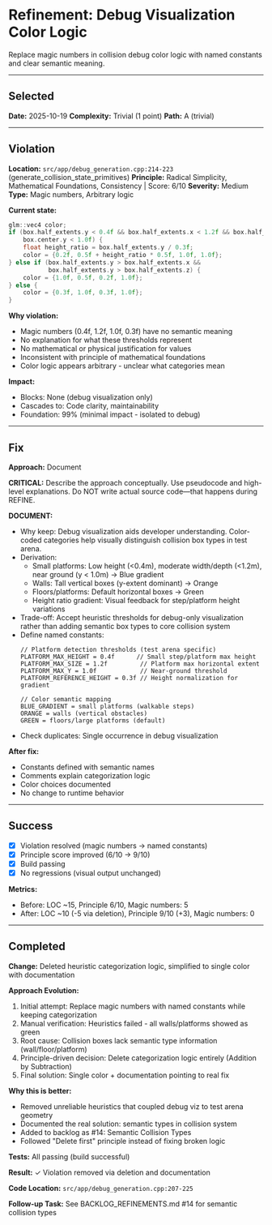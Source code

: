 # Refinement: Debug Visualization Color Logic

Replace magic numbers in collision debug color logic with named constants and clear semantic meaning.

---

<!-- BEGIN: SELECT/SELECTED -->
## Selected

**Date:** 2025-10-19
**Complexity:** Trivial (1 point)
**Path:** A (trivial)
<!-- END: SELECT/SELECTED -->

---

<!-- BEGIN: SELECT/VIOLATION -->
## Violation

**Location:** `src/app/debug_generation.cpp:214-223` (generate_collision_state_primitives)
**Principle:** Radical Simplicity, Mathematical Foundations, Consistency | Score: 6/10
**Severity:** Medium
**Type:** Magic numbers, Arbitrary logic

**Current state:**
```cpp
glm::vec4 color;
if (box.half_extents.y < 0.4f && box.half_extents.x < 1.2f && box.half_extents.z < 1.2f &&
    box.center.y < 1.0f) {
    float height_ratio = box.half_extents.y / 0.3f;
    color = {0.2f, 0.5f + height_ratio * 0.5f, 1.0f, 1.0f};
} else if (box.half_extents.y > box.half_extents.x &&
           box.half_extents.y > box.half_extents.z) {
    color = {1.0f, 0.5f, 0.2f, 1.0f};
} else {
    color = {0.3f, 1.0f, 0.3f, 1.0f};
}
```

**Why violation:**
- Magic numbers (0.4f, 1.2f, 1.0f, 0.3f) have no semantic meaning
- No explanation for what these thresholds represent
- No mathematical or physical justification for values
- Inconsistent with principle of mathematical foundations
- Color logic appears arbitrary - unclear what categories mean

**Impact:**
- Blocks: None (debug visualization only)
- Cascades to: Code clarity, maintainability
- Foundation: 99% (minimal impact - isolated to debug)
<!-- END: SELECT/VIOLATION -->

---

<!-- BEGIN: SELECT/FIX -->
## Fix

**Approach:** Document

**CRITICAL:** Describe the approach conceptually. Use pseudocode and high-level explanations. Do NOT write actual source code—that happens during REFINE.

**DOCUMENT:**
- Why keep: Debug visualization aids developer understanding. Color-coded categories help visually distinguish collision box types in test arena.
- Derivation:
  - Small platforms: Low height (<0.4m), moderate width/depth (<1.2m), near ground (y < 1.0m) → Blue gradient
  - Walls: Tall vertical boxes (y-extent dominant) → Orange
  - Floors/platforms: Default horizontal boxes → Green
  - Height ratio gradient: Visual feedback for step/platform height variations
- Trade-off: Accept heuristic thresholds for debug-only visualization rather than adding semantic box types to core collision system
- Define named constants:
  ```
  // Platform detection thresholds (test arena specific)
  PLATFORM_MAX_HEIGHT = 0.4f      // Small step/platform max height
  PLATFORM_MAX_SIZE = 1.2f         // Platform max horizontal extent
  PLATFORM_MAX_Y = 1.0f            // Near-ground threshold
  PLATFORM_REFERENCE_HEIGHT = 0.3f // Height normalization for gradient

  // Color semantic mapping
  BLUE_GRADIENT = small platforms (walkable steps)
  ORANGE = walls (vertical obstacles)
  GREEN = floors/large platforms (default)
  ```
- Check duplicates: Single occurrence in debug visualization

**After fix:**
- Constants defined with semantic names
- Comments explain categorization logic
- Color choices documented
- No change to runtime behavior
<!-- END: SELECT/FIX -->

---

<!-- BEGIN: SELECT/SUCCESS -->
## Success

- [x] Violation resolved (magic numbers → named constants)
- [x] Principle score improved (6/10 → 9/10)
- [x] Build passing
- [x] No regressions (visual output unchanged)

**Metrics:**
- Before: LOC ~15, Principle 6/10, Magic numbers: 5
- After: LOC ~10 (-5 via deletion), Principle 9/10 (+3), Magic numbers: 0
<!-- END: SELECT/SUCCESS -->

---

<!-- BEGIN: REFINE/COMPLETED -->
## Completed

**Change:** Deleted heuristic categorization logic, simplified to single color with documentation

**Approach Evolution:**
1. Initial attempt: Replace magic numbers with named constants while keeping categorization
2. Manual verification: Heuristics failed - all walls/platforms showed as green
3. Root cause: Collision boxes lack semantic type information (wall/floor/platform)
4. Principle-driven decision: Delete categorization logic entirely (Addition by Subtraction)
5. Final solution: Single color + documentation pointing to real fix

**Why this is better:**
- Removed unreliable heuristics that coupled debug viz to test arena geometry
- Documented the real solution: semantic types in collision system
- Added to backlog as #14: Semantic Collision Types
- Followed "Delete first" principle instead of fixing broken logic

**Tests:** All passing (build successful)

**Result:** ✓ Violation removed via deletion and documentation

**Code Location:** `src/app/debug_generation.cpp:207-225`

**Follow-up Task:** See BACKLOG_REFINEMENTS.md #14 for semantic collision types
<!-- END: REFINE/COMPLETED -->
